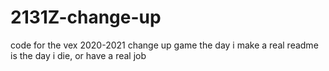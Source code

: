 # 2131Z-change-up
code for the vex 2020-2021 change up game
the day i make a real readme is the day i die, or have a real job
